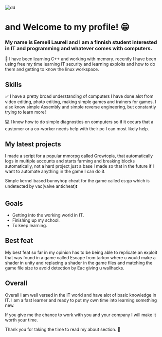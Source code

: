 ![dd](https://user-images.githubusercontent.com/113902787/191013493-a04389d7-95b5-4990-a847-ad2a9320ec4c.png)
# and Welcome to my profile! 😁


### My name is Eemeli Laurell and I am a finnish student interested in IT and programming and whatever comes with computers.

📖 I have been learning C++ and working with memory.
  recently I have been using free my time learning IT security and learning exploits and how to do them and       getting to know the linux workspace.

## Skills
 ✅ I have a pretty broad understanding of computers I have done alot from video editing, photo editing, making simple games and trainers for games. I also know simple Assembly and simple reverse engineering, but constantly trying to learn more!

💻 I know how to do simple diagnostics on computers so if it occurs that a customer or a co-worker needs help with   their pc I can most likely help.

## My latest projects

I made a script for a popular mmorpg called Growtopia, that automatically logs in multiple accounts and starts farming and breaking blocks automatically, not a hard project just a base I made so that in the future if I want to automate anything in the game I can do it.

Simple kernel based bunnyhop cheat for the game called cs:go which is undetected by vac(valve anticheat)❗

## Goals

- Getting into the working world in IT.
- Finishing up my school.
- To keep learning.

## Best feat
My best feat so far in my opinion has to be being able to replicate an exploit that was found in a game called Escape from tarkov where u would make a shader in unity and replacing a shader in the game files and matching the game file size to avoid detection by Eac giving u wallhacks.

## Overall
Overall I am well versed in the IT world and have alot of basic knowledge in IT. 
I am a fast learner and ready to put my own time into learning something new.

If you give me the chance to work with you and your company I will make it worth your time.

Thank you for taking the time to read my about section. 💜





